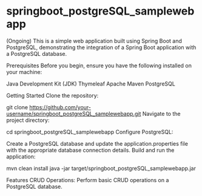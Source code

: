 # springboot_postgreSQL_samplewebapp

(Ongoing)
This is a simple web application built using Spring Boot and PostgreSQL, demonstrating the integration of a Spring Boot application with a PostgreSQL database.

Prerequisites
Before you begin, ensure you have the following installed on your machine:

Java Development Kit (JDK)
Thymeleaf
Apache Maven
PostgreSQL

Getting Started
Clone the repository:

git clone https://github.com/your-username/springboot_postgreSQL_samplewebapp.git
Navigate to the project directory:

cd springboot_postgreSQL_samplewebapp
Configure PostgreSQL:

Create a PostgreSQL database and update the application.properties file with the appropriate database connection details.
Build and run the application:

mvn clean install
java -jar target/springboot_postgreSQL_samplewebapp.jar

Features
CRUD Operations: Perform basic CRUD operations on a PostgreSQL database.


